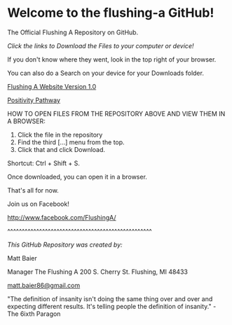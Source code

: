 # Welcome to the flushing-a GitHub!
The Official Flushing A Repository on GitHub.

_*Click the links to Download the Files to your computer or device!*_

If you don't know where they went, look in the top right of your browser.

You can also do a Search on your device for your Downloads folder.

[Flushing A Website Version 1.0](https://github.com/user-attachments/files/22504604/The_Flushing_A_index_3.html)

[Positivity Pathway](https://github.com/user-attachments/files/22504603/flushing_a_weekly_mobile.html)

HOW TO OPEN FILES FROM THE REPOSITORY ABOVE AND VIEW THEM IN A BROWSER:

1. Click the file in the repository
2. Find the third [...] menu from the top.
3. Click that and click Download.
   
Shortcut: Ctrl + Shift + S.

Once downloaded, you can open it in a browser.

That's all for now. 

Join us on Facebook!

http://www.facebook.com/FlushingA/

^^^^^^^^^^^^^^^^^^^^^^^^^^^^^^^^^^^^^^^^^^^^^^^^^^

_This GitHub Repository was created by:_

Matt Baier

Manager
The Flushing A
200 S. Cherry St.
Flushing, MI 48433

matt.baier86@gmail.com




"The definition of insanity isn't doing the same thing over and over and expecting different results. It's telling people the definition of insanity." - The 6ixth Paragon
